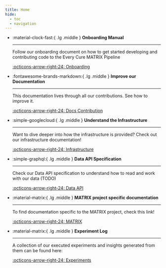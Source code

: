 ```yaml
---
title: Home
hide: 
  - toc
  - navigation
---
```


<div class="grid cards" markdown>

-   :material-clock-fast:{ .lg .middle } __Onboarding Manual__ 

    ---

    Follow our onboarding document on how to get started developing and contributing code to the Every Cure MATRIX Pipeline

    [:octicons-arrow-right-24: Onboarding](./onboarding/index.md)

-   :fontawesome-brands-markdown:{ .lg .middle } __Improve our Documentation__

    ---

    This documentation lives through all our contributions. See how to improve it.

    [:octicons-arrow-right-24: Docs Contribution](./contribute/documentation.md)

-   :simple-googlecloud:{ .lg .middle } __Understand the Infrastructure__

    ---

    Want to dive deeper into how the infrastructure is provided? Check out our infrastructure documentation!

    [:octicons-arrow-right-24: Infrastructure](./infrastructure/index.md)

-   :simple-graphql:{ .lg .middle } __Data API Specification__

    ---

    Check our Data API specification to understand how to read and work with our data (TODO)

    [:octicons-arrow-right-24: Data API](#)

-   :material-matrix:{ .lg .middle } __MATRIX project specific documentation__

    ---

    To find documentation specific to the MATRIX project, check this link!

    [:octicons-arrow-right-24: MATRIX](./matrix/index.md)

-   :material-matrix:{ .lg .middle } __Experiment Log__

    ---

    A collection of our executed experiments and insights generated from them can be found here:

    [:octicons-arrow-right-24: Experiments](./experiments/index.md)
</div>


<!--
Our technology stack below (1):
{ .annotate }

1.   *(if you see nothing, try hitting F5, the drawio integration is still a bit flaky)*

![](./assets/img/mtrx_tech_stack.drawio)

Our shared end to end vision of the pipeline is visualised below:

???+ info

    This is an interactive diagram. Feel free to click the controls in the top to change the visibility of different layers. 
  

![](./assets/img/mtrx_arch.drawio)

-->